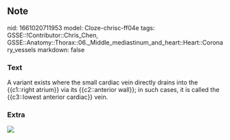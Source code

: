 ## Note
nid: 1661020711953
model: Cloze-chrisc-ff04e
tags: GSSE::!Contributor::Chris_Chen, GSSE::Anatomy::Thorax::06._Middle_mediastinum_and_heart::Heart::Coronary_vessels
markdown: false

### Text
<div class='toggle'>
  A variant exists where the small cardiac vein directly drains
  into the {{c1::right atrium}} via its {{c2::anterior wall}}; in
  such cases, it is called the {{c3::lowest anterior cardiac}}
  vein.
</div>

### Extra
<img src="tmp0_80tt3i.png">
